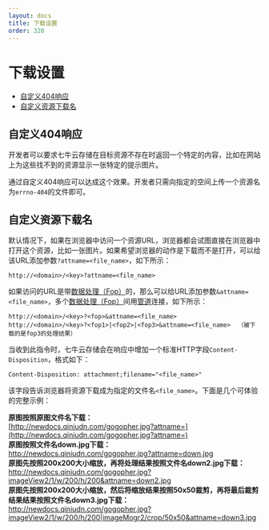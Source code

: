 ```yaml
---
layout: docs
title: 下载设置
order: 320
---
```


<a id="download-settings"></a>
# 下载设置

- [自定义404响应](#404-not-found)
- [自定义资源下载名](#download-friendly-name)

<a id="404-not-found"></a>
## 自定义404响应

开发者可以要求七牛云存储在目标资源不存在时返回一个特定的内容，比如在网站上为这些找不到的资源显示一张特定的提示图片。

通过自定义404响应可以达成这个效果。开发者只需向指定的空间上传一个资源名为`errno-404`的文件即可。

<a id="download-friendly-name"></a>
## 自定义资源下载名

默认情况下，如果在浏览器中访问一个资源URL，浏览器都会试图直接在浏览器中打开这个资源，比如一张图片。如果希望浏览器的动作是下载而不是打开，可以给该URL添加参数`?attname=<file_name>`，如下所示：

```
http://<domain>/<key>?attname=<file_name>
```

如果访问的URL是带[数据处理（Fop）](/docs/v6/api/overview/fop/index.html)的，那么可以给URL添加参数`&attname=<file_name>`，多个[数据处理（Fop）](/docs/v6/api/overview/fop/index.html)间用[管道](/docs/v6/api/overview/Fop/fop/pipeline.html)连接，如下所示：

```
http://<domain>/<key>?<fop>&attname=<file_name>
http://<domain>/<key>?<fop1>|<fop2>|<fop3>&attname=<file_name>  （被下载的是fop3的处理结果）

```

当收到此指令时，七牛云存储会在响应中增加一个标准HTTP字段`Content-Disposition`，格式如下：

```
Content-Disposition: attachment;filename="<file_name>"
```

该字段告诉浏览器将资源下载成为指定的文件名`<file_name>`。下面是几个可体验的完整示例：

**原图按照原图文件名下载：**<br>
[http://newdocs.qiniudn.com/gogopher.jpg?attname=](http://newdocs.qiniudn.com/gogopher.jpg?attname=)<br>
**原图按照文件名down.jpg下载：**<br>
<http://newdocs.qiniudn.com/gogopher.jpg?attname=down.jpg><br>
**原图先按照200x200大小缩放，再将处理结果按照文件名down2.jpg下载：**<br>
<http://newdocs.qiniudn.com/gogopher.jpg?imageView2/1/w/200/h/200&attname=down2.jpg><br>
**原图先按照200x200大小缩放，然后将缩放结果按照50x50裁剪，再将最后裁剪结果结果按照文件名down3.jpg下载：**<br>
<http://newdocs.qiniudn.com/gogopher.jpg?imageView2/1/w/200/h/200|imageMogr2/crop/50x50&attname=down3.jpg>
